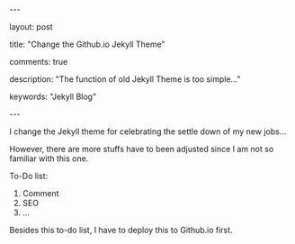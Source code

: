 \---

layout: post

title: "Change the Github.io Jekyll Theme"

comments: true

description: "The function of old Jekyll Theme is too simple..."

keywords: "Jekyll Blog"

\---

I change the Jekyll theme for celebrating the settle down of my new jobs...

However, there are more stuffs have to been adjusted since I am not so familiar with this one.

To-Do list:

1. Comment
2. SEO
3. ...

Besides this to-do list, I have to deploy this to Github.io first.